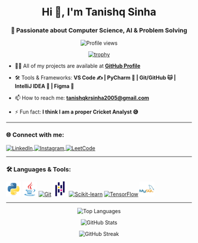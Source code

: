 <h1 align="center">Hi 👋, I'm Tanishq Sinha</h1>
<h3 align="center">🚀 Passionate about Computer Science, AI & Problem Solving</h3>

<p align="center"> 
  <img src="https://komarev.com/ghpvc/?username=tanishq1101&label=Profile%20views&color=0e75b6&style=flat" alt="Profile views" /> 
</p>

<p align="center"> 
  <a href="https://github.com/ryo-ma/github-profile-trophy">
    <img src="https://github-profile-trophy.vercel.app/?username=tanishq1101&theme=onedark&margin-w=10&margin-h=10" alt="trophy" />
  </a> 
</p>

- 👨‍💻 All of my projects are available at [**GitHub Profile**](https://github.com/tanishq1101)

- 🛠️ Tools & Frameworks: **VS Code ✍️ | PyCharm 🔧 | Git/GitHub 🐱 | IntelliJ IDEA 🔧 | Figma 🎨**

- 📫 How to reach me: **tanishqkrsinha2005@gmail.com**

- ⚡ Fun fact: **I think I am a proper Cricket Analyst 😅**

---

<h3 align="left">🌐 Connect with me:</h3>
<p align="left">
  <a href="https://www.linkedin.com/in/tanishq-kumar-sinha" target="_blank">
    <img align="center" src="https://raw.githubusercontent.com/rahuldkjain/github-profile-readme-generator/master/src/images/icons/Social/linked-in-alt.svg" alt="LinkedIn" height="30" width="40" />
  </a>
  <a href="https://instagram.com/t.k.s_2005" target="_blank">
    <img align="center" src="https://raw.githubusercontent.com/rahuldkjain/github-profile-readme-generator/master/src/images/icons/Social/instagram.svg" alt="Instagram" height="30" width="40" />
  </a>
  <a href="https://leetcode.com/98piyspcdx" target="_blank">
    <img align="center" src="https://raw.githubusercontent.com/rahuldkjain/github-profile-readme-generator/master/src/images/icons/Social/leet-code.svg" alt="LeetCode" height="30" width="40" />
  </a>
</p>

---

<h3 align="left">🛠 Languages & Tools:</h3>
<p align="left">
  <a href="https://www.python.org" target="_blank" rel="noreferrer"><img src="https://raw.githubusercontent.com/devicons/devicon/master/icons/python/python-original.svg" alt="Python" width="40" height="40"/></a>
  <a href="https://www.java.com" target="_blank" rel="noreferrer"><img src="https://raw.githubusercontent.com/devicons/devicon/master/icons/java/java-original.svg" alt="Java" width="40" height="40"/></a>
  <a href="https://git-scm.com/" target="_blank" rel="noreferrer"><img src="https://www.vectorlogo.zone/logos/git-scm/git-scm-icon.svg" alt="Git" width="40" height="40"/></a>
  <a href="https://pandas.pydata.org/" target="_blank" rel="noreferrer"><img src="https://raw.githubusercontent.com/devicons/devicon/master/icons/pandas/pandas-original.svg" alt="Pandas" width="40" height="40"/></a>
  <a href="https://scikit-learn.org/" target="_blank" rel="noreferrer"><img src="https://upload.wikimedia.org/wikipedia/commons/0/05/Scikit_learn_logo_small.svg" alt="Scikit-learn" width="40" height="40"/></a>
  <a href="https://www.tensorflow.org" target="_blank" rel="noreferrer"><img src="https://www.vectorlogo.zone/logos/tensorflow/tensorflow-icon.svg" alt="TensorFlow" width="40" height="40"/></a>
  <a href="https://www.mysql.com/" target="_blank" rel="noreferrer"><img src="https://raw.githubusercontent.com/devicons/devicon/master/icons/mysql/mysql-original-wordmark.svg" alt="MySQL" width="40" height="40"/></a>
</p>

---

<p align="center">
  <img src="https://github-readme-stats.vercel.app/api/top-langs?username=tanishq1101&show_icons=true&locale=en&layout=compact&theme=tokyonight" alt="Top Languages" />
</p>

<p align="center">
  <img src="https://github-readme-stats.vercel.app/api?username=tanishq1101&show_icons=true&locale=en&theme=tokyonight" alt="GitHub Stats" />
</p>

<p align="center">
  <img src="https://github-readme-streak-stats.herokuapp.com/?user=tanishq1101&theme=tokyonight" alt="GitHub Streak" />
</p>

